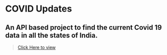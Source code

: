 # COVID Updates
 ##  An API based project to find the current Covid 19 data in all the states of India.
 
  > [ Click Here to view](https://covidupdatesayahnneeta.netlify.app/)
